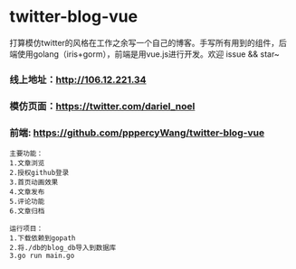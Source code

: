 # twitter-blog-vue

打算模仿twitter的风格在工作之余写一个自己的博客。手写所有用到的组件，后端使用golang（iris+gorm），前端是用vue.js进行开发。欢迎 issue && star~

### 线上地址：http://106.12.221.34

### 模仿页面：https://twitter.com/dariel_noel 

### 前端: https://github.com/pppercyWang/twitter-blog-vue

```
主要功能：
1.文章浏览
2.授权github登录
3.首页动画效果
4.文章发布
5.评论功能
6.文章归档
```
```
运行项目：
1.下载依赖到gopath
2.将./db的blog_db导入到数据库
3.go run main.go
```




